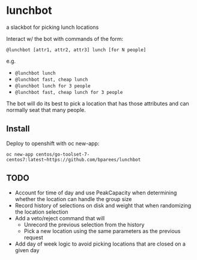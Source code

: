 # lunchbot
a slackbot for picking lunch locations

Interact w/ the bot with commands of the form:

    @lunchbot [attr1, attr2, attr3] lunch [for N people]

e.g.

* `@lunchbot lunch`
* `@lunchbot fast, cheap lunch`
* `@lunchbot lunch for 3 people`
* `@lunchbot fast, cheap lunch for 3 people`

The bot will do its best to pick a location that has those attributes
and can normally seat that many people.

## Install

Deploy to openshift with oc new-app:

    oc new-app centos/go-toolset-7-centos7:latest~https://github.com/bparees/lunchbot

## TODO

* Account for time of day and use PeakCapacity when determining whether the location can handle the group size
* Record history of selections on disk and weight that when randomizing the location selection
* Add a veto/reject command that will 
  * Unrecord the previous selection from the history
  * Pick a new location using the same parameters as the previous request
* Add day of week logic to avoid picking locations that are closed on a given day

